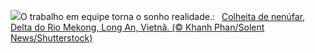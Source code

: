 ![](https://www.bing.com/th?id=OHR.WaterLilyVietnam_PT-BR0091482904_UHD.jpg&w=1000)O trabalho em equipe torna o sonho realidade.:&nbsp;&ensp;[Colheita de nenúfar, Delta do Rio Mekong, Long An, Vietnã. (© Khanh Phan/Solent News/Shutterstock)](https://www.bing.com/th?id=OHR.WaterLilyVietnam_PT-BR0091482904_UHD.jpg)
<br><br/>
